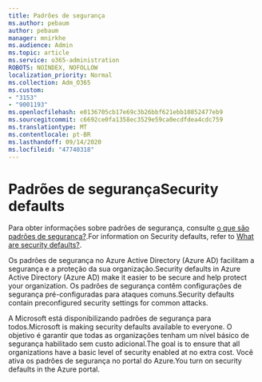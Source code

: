 ```yaml
---
title: Padrões de segurança
ms.author: pebaum
author: pebaum
manager: mnirkhe
ms.audience: Admin
ms.topic: article
ms.service: o365-administration
ROBOTS: NOINDEX, NOFOLLOW
localization_priority: Normal
ms.collection: Adm_O365
ms.custom:
- "3153"
- "9001193"
ms.openlocfilehash: e0136705cb17e69c3b26bbf621ebb10852477eb9
ms.sourcegitcommit: c6692ce0fa1358ec3529e59ca0ecdfdea4cdc759
ms.translationtype: MT
ms.contentlocale: pt-BR
ms.lasthandoff: 09/14/2020
ms.locfileid: "47740318"
---
```

# <a name="security-defaults"></a><span data-ttu-id="64049-102">Padrões de segurança</span><span class="sxs-lookup"><span data-stu-id="64049-102">Security defaults</span></span>

<span data-ttu-id="64049-103">Para obter informações sobre padrões de segurança, consulte [o que são padrões de segurança?](https://docs.microsoft.com/azure/active-directory/conditional-access/concept-conditional-access-security-defaults).</span><span class="sxs-lookup"><span data-stu-id="64049-103">For information on Security defaults, refer to [What are security defaults?](https://docs.microsoft.com/azure/active-directory/conditional-access/concept-conditional-access-security-defaults).</span></span>

<span data-ttu-id="64049-104">Os padrões de segurança no Azure Active Directory (Azure AD) facilitam a segurança e a proteção da sua organização.</span><span class="sxs-lookup"><span data-stu-id="64049-104">Security defaults in Azure Active Directory (Azure AD) make it easier to be secure and help protect your organization.</span></span> <span data-ttu-id="64049-105">Os padrões de segurança contêm configurações de segurança pré-configuradas para ataques comuns.</span><span class="sxs-lookup"><span data-stu-id="64049-105">Security defaults contain preconfigured security settings for common attacks.</span></span>

<span data-ttu-id="64049-106">A Microsoft está disponibilizando padrões de segurança para todos.</span><span class="sxs-lookup"><span data-stu-id="64049-106">Microsoft is making security defaults available to everyone.</span></span> <span data-ttu-id="64049-107">O objetivo é garantir que todas as organizações tenham um nível básico de segurança habilitado sem custo adicional.</span><span class="sxs-lookup"><span data-stu-id="64049-107">The goal is to ensure that all organizations have a basic level of security enabled at no extra cost.</span></span> <span data-ttu-id="64049-108">Você ativa os padrões de segurança no portal do Azure.</span><span class="sxs-lookup"><span data-stu-id="64049-108">You turn on security defaults in the Azure portal.</span></span>
